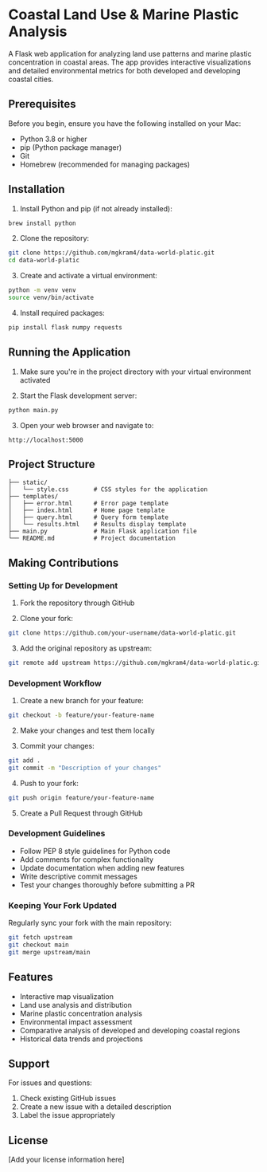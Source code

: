 # Coastal Land Use & Marine Plastic Analysis

A Flask web application for analyzing land use patterns and marine plastic concentration in coastal areas. The app provides interactive visualizations and detailed environmental metrics for both developed and developing coastal cities.

## Prerequisites

Before you begin, ensure you have the following installed on your Mac:

- Python 3.8 or higher
- pip (Python package manager)
- Git
- Homebrew (recommended for managing packages)

## Installation

1. Install Python and pip (if not already installed):
```bash
brew install python
```

2. Clone the repository:
```bash
git clone https://github.com/mgkram4/data-world-platic.git
cd data-world-platic
```

3. Create and activate a virtual environment:
```bash
python -m venv venv
source venv/bin/activate
```

4. Install required packages:
```bash
pip install flask numpy requests
```

## Running the Application

1. Make sure you're in the project directory with your virtual environment activated

2. Start the Flask development server:
```bash
python main.py
```

3. Open your web browser and navigate to:
```
http://localhost:5000
```

## Project Structure

```
├── static/
│   └── style.css       # CSS styles for the application
├── templates/
│   ├── error.html      # Error page template
│   ├── index.html      # Home page template
│   ├── query.html      # Query form template
│   └── results.html    # Results display template
├── main.py             # Main Flask application file
└── README.md           # Project documentation
```

## Making Contributions

### Setting Up for Development

1. Fork the repository through GitHub

2. Clone your fork:
```bash
git clone https://github.com/your-username/data-world-platic.git
```

3. Add the original repository as upstream:
```bash
git remote add upstream https://github.com/mgkram4/data-world-platic.git
```

### Development Workflow

1. Create a new branch for your feature:
```bash
git checkout -b feature/your-feature-name
```

2. Make your changes and test them locally

3. Commit your changes:
```bash
git add .
git commit -m "Description of your changes"
```

4. Push to your fork:
```bash
git push origin feature/your-feature-name
```

5. Create a Pull Request through GitHub

### Development Guidelines

- Follow PEP 8 style guidelines for Python code
- Add comments for complex functionality
- Update documentation when adding new features
- Write descriptive commit messages
- Test your changes thoroughly before submitting a PR

### Keeping Your Fork Updated

Regularly sync your fork with the main repository:

```bash
git fetch upstream
git checkout main
git merge upstream/main
```

## Features

- Interactive map visualization
- Land use analysis and distribution
- Marine plastic concentration analysis
- Environmental impact assessment
- Comparative analysis of developed and developing coastal regions
- Historical data trends and projections

## Support

For issues and questions:
1. Check existing GitHub issues
2. Create a new issue with a detailed description
3. Label the issue appropriately

## License

[Add your license information here]
